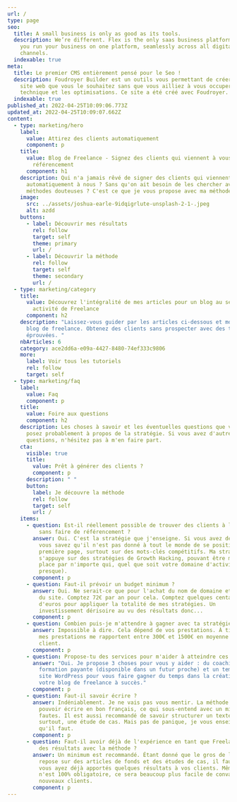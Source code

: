 ```yaml
---
url: /
type: page
seo:
  title: A small business is only as good as its tools.
  description: We’re different. Flex is the only saas business platform that lets
    you run your business on one platform, seamlessly across all digital
    channels.
  indexable: true
meta:
  title: Le premier CMS entièrement pensé pour le Seo !
  description: Foudroyer Builder est un outils vous permettant de créer autant de
    site web que vous le souhaitez sans que vous ailliez à vous occuper de la
    technique et les optimisations. Ce site a été créé avec Foudroyer.
  indexable: true
published_at: 2022-04-25T10:09:06.773Z
updated_at: 2022-04-25T10:09:07.662Z
content:
  - type: marketing/hero
    label:
      value: Attirez des clients automatiquement
      component: p
    title:
      value: Blog de Freelance - Signez des clients qui viennent à vous, sans
        référencement
      component: h1
    description: Qui n'a jamais rêvé de signer des clients qui viennent
      automatiquement à nous ? Sans qu'on ait besoin de les chercher avec des
      méthodes douteuses ? C'est ce que je vous propose avec ma méthode.
    image:
      src: ../assets/joshua-earle-9idqigrlute-unsplash-2-1-.jpeg
      alt: azdd
    buttons:
      - label: Découvrir mes résultats
        rel: follow
        target: self
        theme: primary
        url: /
      - label: Découvrir la méthode
        rel: follow
        target: self
        theme: secondary
        url: /
  - type: marketing/category
    title:
      value: Découvrez l'intégralité de mes articles pour un blog au service de votre
        activité de Freelance
      component: h2
    description: "Laissez-vous guider par les articles ci-dessous et monter votre
      blog de freelance. Obtenez des clients sans prospecter avec des tactiques
      éprouvées. "
    nbArticles: 6
    category: ace2dd6a-e09a-4427-8480-74ef333c9806
    more:
      label: Voir tous les tutoriels
      rel: follow
      target: self
  - type: marketing/faq
    label:
      value: Faq
      component: p
    title:
      value: Foire aux questions
      component: h2
    description: Les choses à savoir et les éventuelles questions que vous vous
      posez probablement à propos de la stratégie. Si vous avez d'autres
      questions, n'hésitez pas à m'en faire part.
    cta:
      visible: true
      title:
        value: Prêt à générer des clients ?
        component: p
      description: " "
      button:
        label: Je découvre la méthode
        rel: follow
        target: self
        url: /
    items:
      - question: Est-il réellement possible de trouver des clients à l'aide d'un blog,
          sans faire de référencement ?
        answer: Oui. C'est la stratégie que j'enseigne. Si vous avez déjà le nez en SEO,
          vous savez qu'il n'est pas donné à tout le monde de se positionner en
          première page, surtout sur des mots-clés compétitifs. Ma stratégie
          s'appuye sur des stratégies de Growth Hacking, pouvant être mis en
          place par n'importe qui, quel que soit votre domaine d'activité (ou
          presque).
        component: p
      - question: Faut-il prévoir un budget minimum ?
        answer: Oui. Ne serait-ce que pour l'achat du nom de domaine et de l'hebergement
          du site. Comptez 72€ par an pour cela. Comptez quelques centaines
          d'euros pour appliquer la totalité de mes stratégies. Un
          investissement dérisoire au vu des résultats donc...
        component: p
      - question: Combien puis-je m'attendre à gagner avec ta stratégie ?
        answer: Impossible à dire. Cela dépend de vos prestations. À titre d'exemple,
          mes prestations me rapportent entre 300€ et 1500€ en moyenne et par
          client.
        component: p
      - question: Propose-tu des services pour m'aider à atteindre ces résultats ?
        answer: "Oui. Je propose 3 choses pour vous y aider : du coaching en 1to1, une
          formation payante (disponible dans un futur proche) et un template de
          site WordPress pour vous faire gagner du temps dans la création de
          votre blog de freelance à succès."
        component: p
      - question: Faut-il savoir écrire ?
        answer: Indéniablement. Je ne vais pas vous mentir. La méthode nécessite de
          pouvoir écrire en bon français, ce qui sous-entend avec un minimum de
          fautes. Il est aussi recommandé de savoir structurer un texte et
          surtout, une étude de cas. Mais pas de panique, je vous enseignerai ce
          qu'il faut.
        component: p
      - question: Faut-il avoir déjà de l'expérience en tant que Freelance pour avoir
          des résultats avec la méthode ?
        answer: Un minimum est recommandé. Étant donné que le gros de la stratégie se
          repose sur des articles de fonds et des études de cas, il faut que
          vous ayez déjà apportés quelques résultats à vos clients. Même si ce
          n'est 100% obligatoire, ce sera beaucoup plus facile de convaincre vos
          nouveaux clients.
        component: p
---
```

